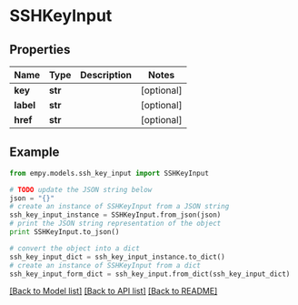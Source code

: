 # SSHKeyInput


## Properties
Name | Type | Description | Notes
------------ | ------------- | ------------- | -------------
**key** | **str** |  | [optional] 
**label** | **str** |  | [optional] 
**href** | **str** |  | [optional] 

## Example

```python
from empy.models.ssh_key_input import SSHKeyInput

# TODO update the JSON string below
json = "{}"
# create an instance of SSHKeyInput from a JSON string
ssh_key_input_instance = SSHKeyInput.from_json(json)
# print the JSON string representation of the object
print SSHKeyInput.to_json()

# convert the object into a dict
ssh_key_input_dict = ssh_key_input_instance.to_dict()
# create an instance of SSHKeyInput from a dict
ssh_key_input_form_dict = ssh_key_input.from_dict(ssh_key_input_dict)
```
[[Back to Model list]](../README.md#documentation-for-models) [[Back to API list]](../README.md#documentation-for-api-endpoints) [[Back to README]](../README.md)


